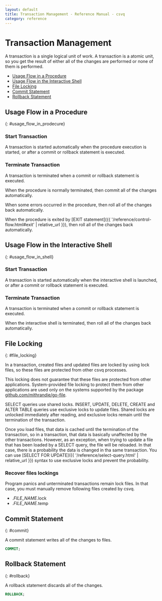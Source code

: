 ```yaml
---
layout: default
title: Transaction Management - Reference Manual - csvq
category: reference
---
```


# Transaction Management

A transaction is a single logical unit of work.
A transaction is a atomic unit, so you get the result of either all of the changes are performed or none of them is performed.

* [Usage Flow in a Procedure](#usage_flow_in_prodecure)
* [Usage Flow in the Interactive Shell](#usage_flow_in_shell)
* [File Locking](#file_locking)
* [Commit Statement](#commit)
* [Rollback Statement](#rollback)

## Usage Flow in a Procedure
{: #usage_flow_in_prodecure}

### Start Transaction

A transaction is started automatically when the procedure execution is started, or after a commit or rollback statement is executed.

### Terminate Transaction

A transaction is terminated when a commit or rollback statement is executed.

When the procedure is normally terminated, then commit all of the changes automatically.

When some errors occurred in the procedure, then roll all of the changes back automatically.

When the procedure is exited by [EXIT statement]({{ '/reference/control-flow.html#exit' | relative_url }}), then roll all of the changes back automatically.

## Usage Flow in the Interactive Shell
{: #usage_flow_in_shell}

### Start Transaction

A transaction is started automatically when the interactive shell is launched, or after a commit or rollback statement is executed.

### Terminate Transaction

A transaction is terminated when a commit or rollback statement is executed.

When the interactive shell is terminated, then roll all of the changes back automatically.

## File Locking
{: #file_locking}

In a transaction, created files and updated files are locked by using lock files, so these files are protected from other csvq processes.

This locking does not guarantee that these files are protected from other applications.
System-provided file locking to protect them from other applications are used only on the systems supported by the package [github.com/mithrandie/go-file](https://github.com/mithrandie/go-file).

SELECT queries use shared locks. INSERT, UPDATE, DELETE, CREATE and ALTER TABLE queries use exclusive locks to update files.
Shared locks are unlocked immediately after reading, and exclusive locks remain until the termination of the transaction.

Once you load files, that data is cached until the termination of the transaction, so in a transaction, that data is basically unaffected by the other transactions.
However, as an exception, when trying to update a file that has been loaded by a SELECT query, the file will be reloaded.
In that case, there is a probability the data is changed in tha same transaction.
You can use [SELECT FOR UPDATE]({{ '/reference/select-query.html' | relative_url }}) syntax to use exclusive locks and prevent the probability. 

### Recover files lockings

Program panics and unterminated transactions remain lock files.
In that case, you must manually remove following files created by csvq.

- ._FILE_NAME_.lock 
- ._FILE_NAME_.temp


## Commit Statement
{: #commit}

A commit statement writes all of the changes to files.

```sql
COMMIT;
```

## Rollback Statement
{: #rollback}

A rollback statement discards all of the changes.

```sql
ROLLBACK;
```

